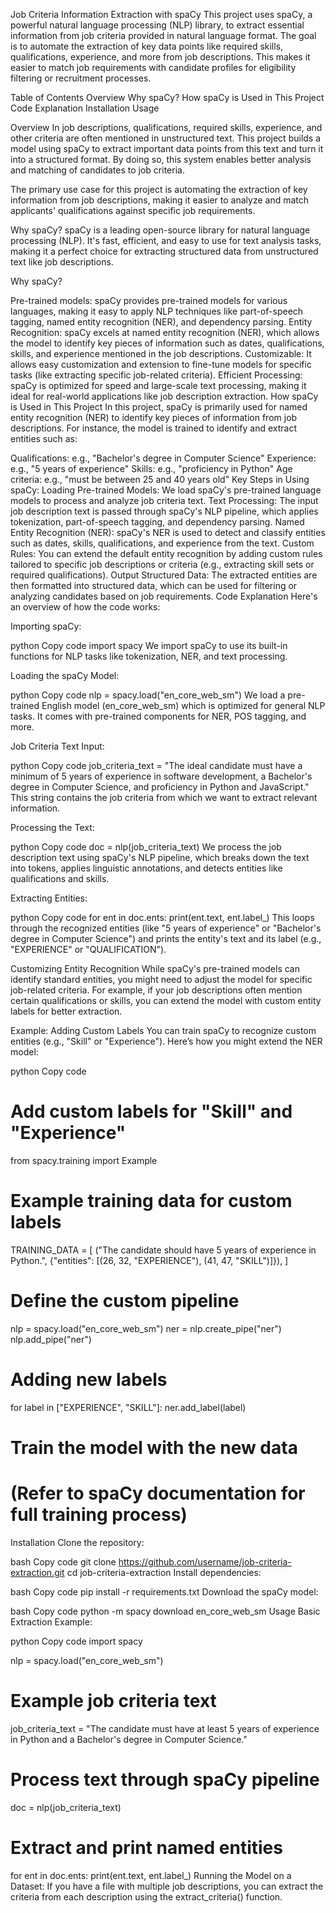 Job Criteria Information Extraction with spaCy
This project uses spaCy, a powerful natural language processing (NLP) library, to extract essential information from job criteria provided in natural language format. The goal is to automate the extraction of key data points like required skills, qualifications, experience, and more from job descriptions. This makes it easier to match job requirements with candidate profiles for eligibility filtering or recruitment processes.

Table of Contents
Overview
Why spaCy?
How spaCy is Used in This Project
Code Explanation
Installation
Usage

Overview
In job descriptions, qualifications, required skills, experience, and other criteria are often mentioned in unstructured text. This project builds a model using spaCy to extract important data points from this text and turn it into a structured format. By doing so, this system enables better analysis and matching of candidates to job criteria.

The primary use case for this project is automating the extraction of key information from job descriptions, making it easier to analyze and match applicants' qualifications against specific job requirements.

Why spaCy?
spaCy is a leading open-source library for natural language processing (NLP). It's fast, efficient, and easy to use for text analysis tasks, making it a perfect choice for extracting structured data from unstructured text like job descriptions.

Why spaCy?

Pre-trained models: spaCy provides pre-trained models for various languages, making it easy to apply NLP techniques like part-of-speech tagging, named entity recognition (NER), and dependency parsing.
Entity Recognition: spaCy excels at named entity recognition (NER), which allows the model to identify key pieces of information such as dates, qualifications, skills, and experience mentioned in the job descriptions.
Customizable: It allows easy customization and extension to fine-tune models for specific tasks (like extracting specific job-related criteria).
Efficient Processing: spaCy is optimized for speed and large-scale text processing, making it ideal for real-world applications like job description extraction.
How spaCy is Used in This Project
In this project, spaCy is primarily used for named entity recognition (NER) to identify key pieces of information from job descriptions. For instance, the model is trained to identify and extract entities such as:

Qualifications: e.g., "Bachelor's degree in Computer Science"
Experience: e.g., "5 years of experience"
Skills: e.g., "proficiency in Python"
Age criteria: e.g., "must be between 25 and 40 years old"
Key Steps in Using spaCy:
Loading Pre-trained Models: We load spaCy's pre-trained language models to process and analyze job criteria text.
Text Processing: The input job description text is passed through spaCy's NLP pipeline, which applies tokenization, part-of-speech tagging, and dependency parsing.
Named Entity Recognition (NER): spaCy's NER is used to detect and classify entities such as dates, skills, qualifications, and experience from the text.
Custom Rules: You can extend the default entity recognition by adding custom rules tailored to specific job descriptions or criteria (e.g., extracting skill sets or required qualifications).
Output Structured Data: The extracted entities are then formatted into structured data, which can be used for filtering or analyzing candidates based on job requirements.
Code Explanation
Here's an overview of how the code works:

Importing spaCy:

python
Copy code
import spacy
We import spaCy to use its built-in functions for NLP tasks like tokenization, NER, and text processing.

Loading the spaCy Model:

python
Copy code
nlp = spacy.load("en_core_web_sm")
We load a pre-trained English model (en_core_web_sm) which is optimized for general NLP tasks. It comes with pre-trained components for NER, POS tagging, and more.

Job Criteria Text Input:

python
Copy code
job_criteria_text = "The ideal candidate must have a minimum of 5 years of experience in software development, a Bachelor's degree in Computer Science, and proficiency in Python and JavaScript."
This string contains the job criteria from which we want to extract relevant information.

Processing the Text:

python
Copy code
doc = nlp(job_criteria_text)
We process the job description text using spaCy's NLP pipeline, which breaks down the text into tokens, applies linguistic annotations, and detects entities like qualifications and skills.

Extracting Entities:

python
Copy code
for ent in doc.ents:
    print(ent.text, ent.label_)
This loops through the recognized entities (like "5 years of experience" or "Bachelor's degree in Computer Science") and prints the entity's text and its label (e.g., "EXPERIENCE" or "QUALIFICATION").

Customizing Entity Recognition
While spaCy's pre-trained models can identify standard entities, you might need to adjust the model for specific job-related criteria. For example, if your job descriptions often mention certain qualifications or skills, you can extend the model with custom entity labels for better extraction.

Example: Adding Custom Labels
You can train spaCy to recognize custom entities (e.g., "Skill" or "Experience"). Here’s how you might extend the NER model:

python
Copy code
# Add custom labels for "Skill" and "Experience"
from spacy.training import Example

# Example training data for custom labels
TRAINING_DATA = [
    ("The candidate should have 5 years of experience in Python.", {"entities": [(26, 32, "EXPERIENCE"), (41, 47, "SKILL")]}),
]

# Define the custom pipeline
nlp = spacy.load("en_core_web_sm")
ner = nlp.create_pipe("ner")
nlp.add_pipe("ner")

# Adding new labels
for label in ["EXPERIENCE", "SKILL"]:
    ner.add_label(label)

# Train the model with the new data
# (Refer to spaCy documentation for full training process)
Installation
Clone the repository:

bash
Copy code
git clone https://github.com/username/job-criteria-extraction.git
cd job-criteria-extraction
Install dependencies:

bash
Copy code
pip install -r requirements.txt
Download the spaCy model:

bash
Copy code
python -m spacy download en_core_web_sm
Usage
Basic Extraction Example:

python
Copy code
import spacy

nlp = spacy.load("en_core_web_sm")

# Example job criteria text
job_criteria_text = "The candidate must have at least 5 years of experience in Python and a Bachelor's degree in Computer Science."

# Process text through spaCy pipeline
doc = nlp(job_criteria_text)

# Extract and print named entities
for ent in doc.ents:
    print(ent.text, ent.label_)
Running the Model on a Dataset: If you have a file with multiple job descriptions, you can extract the criteria from each description using the extract_criteria() function.


